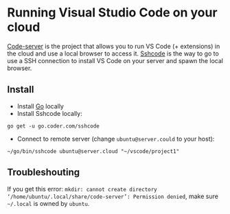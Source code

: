 # Running Visual Studio Code on your cloud

[Code-server](https://github.com/cdr/code-server) is the project that allows you to run VS Code (+ extensions) in the cloud and use a local browser to access it. 
[Sshcode](https://github.com/cdr/sshcode) is the way to go to use a SSH connection to install VS Code on your server and spawn the local browser.

## Install

* Install [Go](https://golang.org/dl) locally
* Install Sshcode locally:
```
go get -u go.coder.com/sshcode
```
* Connect to remote server (change `ubuntu@server.could` to your host):
```
~/go/bin/sshcode ubuntu@server.cloud "~/vscode/project1"
```

## Troubleshouting

If you get this error: `mkdir: cannot create directory ‘/home/ubuntu/.local/share/code-server’: Permission denied`, make sure `~/.local` is owned by `ubuntu`.
